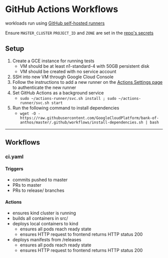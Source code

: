 # GitHub Actions Workflows

workloads run using [GitHub self-hosted runners](https://help.github.com/en/actions/automating-your-workflow-with-github-actions/about-self-hosted-runners)

Ensure `MASTER_CLUSTER` `PROJECT_ID` and `ZONE` are set in the [repo's secrets](https://github.com/GoogleCloudPlatform/anthos-finance-demo/settings/secrets)

## Setup

1. Create a GCE instance for running tests
    - VM should be at least n1-standard-4 with 50GB persistent disk
    - VM should be created with no service account
2. SSH into new VM through Google Cloud Console
3. Follow the instructions to add a new runner on the [Actions Settings page](https://github.com/GoogleCloudPlatform/bank-of-anthos/settings/actions) to authenticate the new runner
4. Set GitHub Actions as a background service
    - `sudo ~/actions-runner/svc.sh install ; sudo ~/actions-runner/svc.sh start`
5. Run the following command to install dependencies
    - `wget -O - https://raw.githubusercontent.com/GoogleCloudPlatform/bank-of-anthos/master/.github/workflows/install-dependencies.sh | bash`

---
## Workflows

### ci.yaml

#### Triggers
- commits pushed to master
- PRs to master
- PRs to release/ branches

#### Actions
- ensures kind cluster is running
- builds all containers in src/
- deploys local containers to kind
  - ensures all pods reach ready state
  - ensures HTTP request to frontend returns HTTP status 200
- deploys manifests from /releases
  - ensures all pods reach ready state
  - ensures HTTP request to frontend returns HTTP status 200
